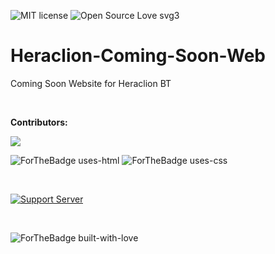 ![MIT license](https://img.shields.io/badge/License-MIT-blue.svg) ![Open Source Love svg3](https://badges.frapsoft.com/os/v3/open-source.svg?v=103)

# Heraclion-Coming-Soon-Web
Coming Soon Website for Heraclion BT

<br />

**Contributors:**

<a href="https://github.com/AcoDev/">
  <img src="https://contrib.rocks/image?repo=AcoDev/Heraclion-Coming-Soon-Web" />
</a>

<br />

![ForTheBadge uses-html](http://ForTheBadge.com/images/badges/uses-html.svg) ![ForTheBadge uses-css](http://ForTheBadge.com/images/badges/uses-css.svg)

<br />

[![Support Server](https://img.shields.io/discord/769028960372654150.svg?label=Discord&logo=Discord&colorB=7289da&style=for-the-badge)](https://discord.com/invite/MuC2KJjAQh)

<br />

![ForTheBadge built-with-love](http://ForTheBadge.com/images/badges/built-with-love.svg)
